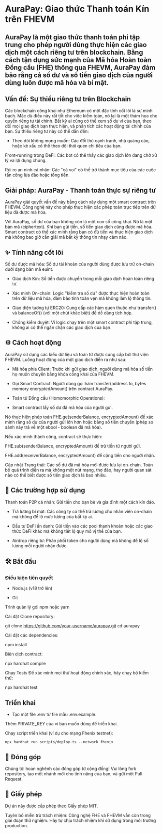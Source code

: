 # AuraPay: Giao thức Thanh toán Kín trên FHEVM

## AuraPay là một giao thức thanh toán phi tập trung cho phép người dùng thực hiện các giao dịch một cách riêng tư trên blockchain. Bằng cách tận dụng sức mạnh của Mã hóa Hoàn toàn Đồng cấu (FHE) thông qua FHEVM, AuraPay đảm bảo rằng cả số dư và số tiền giao dịch của người dùng luôn được mã hóa và bí mật.

## Vấn đề: Sự thiếu riêng tư trên Blockchain
Các blockchain công khai như Ethereum có một đặc tính cốt lõi là sự minh bạch. Mặc dù điều này rất tốt cho việc kiểm toán, nó lại là một thảm họa cho quyền riêng tư tài chính. Bất kỳ ai cũng có thể xem số dư ví của bạn, theo dõi mọi giao dịch bạn thực hiện, và phân tích các hoạt động tài chính của bạn. Sự thiếu riêng tư này có thể dẫn đến:

- Theo dõi không mong muốn: Các đối thủ cạnh tranh, nhà quảng cáo, hoặc kẻ xấu có thể theo dõi thói quen chi tiêu của bạn.

Front-running trong DeFi: Các bot có thể thấy các giao dịch lớn đang chờ xử lý và lợi dụng chúng.

Rủi ro an ninh cá nhân: Các "cá voi" có thể trở thành mục tiêu của các cuộc tấn công lừa đảo hoặc tống tiền.

## Giải pháp: AuraPay - Thanh toán thực sự riêng tư
AuraPay giải quyết vấn đề này bằng cách xây dựng một smart contract trên FHEVM. Công nghệ này cho phép thực hiện các phép toán trực tiếp trên dữ liệu đã được mã hóa.

Với AuraPay, số dư của bạn không còn là một con số công khai. Nó là một bản mã (ciphertext). Khi bạn gửi tiền, số tiền giao dịch cũng được mã hóa. Smart contract có thể xác minh rằng bạn có đủ tiền và thực hiện giao dịch mà không bao giờ cần giải mã bất kỳ thông tin nhạy cảm nào.

## ✨ Tính năng cốt lõi
Số dư được mã hóa: Số dư tài khoản của người dùng được lưu trữ on-chain dưới dạng bản mã euint.

- Giao dịch Kín: Số tiền được chuyển trong mỗi giao dịch hoàn toàn riêng tư.

- Xác minh On-chain: Logic "kiểm tra số dư" được thực hiện hoàn toàn trên dữ liệu mã hóa, đảm bảo tính toàn vẹn mà không làm lộ thông tin.

- Giao diện tương tự ERC20: Cung cấp các hàm quen thuộc như transfer() và balanceOf() (với một chút khác biệt) để dễ dàng tích hợp.

- Chống kiểm duyệt: Vì logic chạy trên một smart contract phi tập trung, không ai có thể ngăn chặn các giao dịch của bạn.

## ⚙️ Cách hoạt động
AuraPay sử dụng các kiểu dữ liệu và toán tử được cung cấp bởi thư viện FHEVM. Luồng hoạt động của một giao dịch diễn ra như sau:

- Mã hóa phía Client: Trước khi gửi giao dịch, người dùng mã hóa số tiền họ muốn chuyển bằng khóa công khai của FHEVM.

- Gọi Smart Contract: Người dùng gọi hàm transfer(address to, bytes memory encryptedAmount) trên contract AuraPay.

- Toán tử Đồng cấu (Homomorphic Operations):

- Smart contract lấy số dư đã mã hóa của người gửi.

Nó thực hiện phép toán FHE.ge(senderBalance, encryptedAmount) để xác minh rằng số dư của người gửi lớn hơn hoặc bằng số tiền chuyển (phép so sánh này trả về một ebool - boolean đã mã hóa).

Nếu xác minh thành công, contract sẽ thực hiện:

FHE.sub(senderBalance, encryptedAmount) để trừ tiền từ người gửi.

FHE.add(receiverBalance, encryptedAmount) để cộng tiền cho người nhận.

Cập nhật Trạng thái: Các số dư đã mã hóa mới được lưu lại on-chain. Toàn bộ quá trình diễn ra mà không một nút mạng, thợ đào, hay người quan sát nào có thể biết được số tiền giao dịch là bao nhiêu.

## 🚀 Các trường hợp sử dụng
Thanh toán P2P cá nhân: Gửi tiền cho bạn bè và gia đình một cách kín đáo.

- Trả lương bí mật: Các công ty có thể trả lương cho nhân viên on-chain mà không để lộ mức lương của bất kỳ ai.

- Đầu tư DeFi ẩn danh: Gửi tiền vào các pool thanh khoản hoặc các giao thức DeFi khác mà không tiết lộ quy mô vị thế của bạn.

- Airdrop riêng tư: Phân phối token cho người dùng mà không để lộ số lượng mỗi người nhận được.

## 🛠️ Bắt đầu
### Điều kiện tiên quyết
- Node.js (v18 trở lên)

- Git

Trình quản lý gói npm hoặc yarn

Cài đặt
Clone repository:

git clone https://github.com/your-username/aurapay.git
cd aurapay

Cài đặt các dependencies:

npm install

Biên dịch contract:

npx hardhat compile

Chạy Tests
Để xác minh mọi thứ hoạt động chính xác, hãy chạy bộ kiểm thử:

npx hardhat test

## Triển khai
- Tạo một file .env từ file mẫu .env.example.

Thêm PRIVATE_KEY của ví bạn muốn dùng để triển khai.

Chạy script triển khai (ví dụ cho mạng Fhenix testnet):

```npx hardhat run scripts/deploy.ts --network fhenix```

## 🤝 Đóng góp
Chúng tôi hoan nghênh các đóng góp từ cộng đồng! Vui lòng fork repository, tạo một nhánh mới cho tính năng của bạn, và gửi một Pull Request.

## 📜 Giấy phép
Dự án này được cấp phép theo Giấy phép MIT.

Tuyên bố miễn trừ trách nhiệm: Công nghệ FHE và FHEVM vẫn còn trong giai đoạn thử nghiệm. Hãy tự chịu trách nhiệm khi sử dụng trong môi trường production.